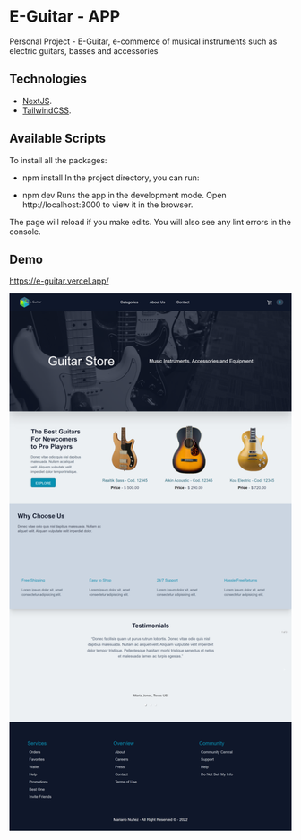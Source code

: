 # E-Guitar - APP

Personal Project - E-Guitar, e-commerce of musical instruments such as electric guitars, basses and accessories

## Technologies

- [NextJS](https://nextjs.org/).
- [TailwindCSS](https://tailwindcss.com/).


## Available Scripts

To install all the packages:

- npm install
In the project directory, you can run:

- npm dev
Runs the app in the development mode.
Open http://localhost:3000 to view it in the browser.

The page will reload if you make edits.
You will also see any lint errors in the console.

## Demo 

https://e-guitar.vercel.app/

![Project App](https://github.com/marianonu14/e-guitar/blob/main/public/eguitarreadme.png?raw=true)